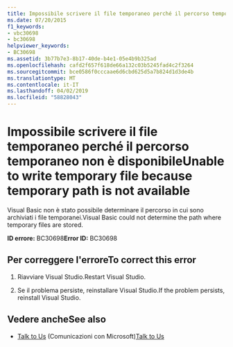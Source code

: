 ```yaml
---
title: Impossibile scrivere il file temporaneo perché il percorso temporaneo non è disponibile
ms.date: 07/20/2015
f1_keywords:
- vbc30698
- bc30698
helpviewer_keywords:
- BC30698
ms.assetid: 3b77b7e3-8b17-40de-b4e1-05e4b9b325ad
ms.openlocfilehash: cafd2f657f618de66a132c03b5245fad4c2f3264
ms.sourcegitcommit: bce0586f0cccaae6d6cbd625d5a7b824d1d3de4b
ms.translationtype: MT
ms.contentlocale: it-IT
ms.lasthandoff: 04/02/2019
ms.locfileid: "58828043"
---
```

# <a name="unable-to-write-temporary-file-because-temporary-path-is-not-available"></a><span data-ttu-id="2c367-102">Impossibile scrivere il file temporaneo perché il percorso temporaneo non è disponibile</span><span class="sxs-lookup"><span data-stu-id="2c367-102">Unable to write temporary file because temporary path is not available</span></span>
<span data-ttu-id="2c367-103">Visual Basic non è stato possibile determinare il percorso in cui sono archiviati i file temporanei.</span><span class="sxs-lookup"><span data-stu-id="2c367-103">Visual Basic could not determine the path where temporary files are stored.</span></span>  
  
 <span data-ttu-id="2c367-104">**ID errore:** BC30698</span><span class="sxs-lookup"><span data-stu-id="2c367-104">**Error ID:** BC30698</span></span>  
  
## <a name="to-correct-this-error"></a><span data-ttu-id="2c367-105">Per correggere l'errore</span><span class="sxs-lookup"><span data-stu-id="2c367-105">To correct this error</span></span>  
  
1.  <span data-ttu-id="2c367-106">Riavviare Visual Studio.</span><span class="sxs-lookup"><span data-stu-id="2c367-106">Restart Visual Studio.</span></span>  
  
2.  <span data-ttu-id="2c367-107">Se il problema persiste, reinstallare Visual Studio.</span><span class="sxs-lookup"><span data-stu-id="2c367-107">If the problem persists, reinstall Visual Studio.</span></span>  
  
## <a name="see-also"></a><span data-ttu-id="2c367-108">Vedere anche</span><span class="sxs-lookup"><span data-stu-id="2c367-108">See also</span></span>

- <span data-ttu-id="2c367-109">[Talk to Us](/visualstudio/ide/talk-to-us) (Comunicazioni con Microsoft)</span><span class="sxs-lookup"><span data-stu-id="2c367-109">[Talk to Us](/visualstudio/ide/talk-to-us)</span></span>
